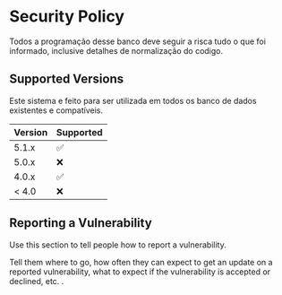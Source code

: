 # Security Policy

Todos a programação desse banco deve seguir a risca tudo o que foi informado, inclusive detalhes de normalização do codigo.

## Supported Versions

Este sistema e feito para ser utilizada em todos os banco de dados existentes e compatíveis.




| Version | Supported          |
| ------- | ------------------ |
| 5.1.x   | :white_check_mark: |
| 5.0.x   | :x:                |
| 4.0.x   | :white_check_mark: |
| < 4.0   | :x:                |

## Reporting a Vulnerability

Use this section to tell people how to report a vulnerability.

Tell them where to go, how often they can expect to get an update on a
reported vulnerability, what to expect if the vulnerability is accepted or
declined, etc.
.
